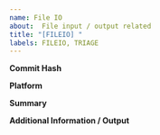 ```yaml
---
name: File IO
about:  File input / output related
title: "[FILEIO] "
labels: FILEIO, TRIAGE
---
```

**Commit Hash**

**Platform**

**Summary**

**Additional Information / Output**
